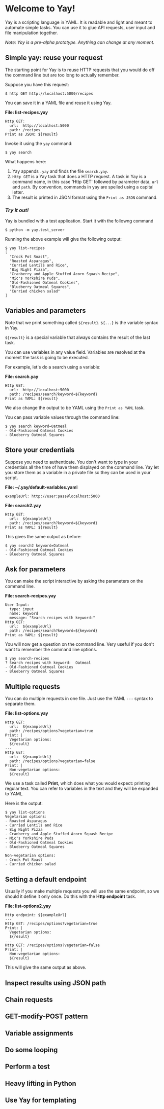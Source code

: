 # Welcome to Yay!

Yay is a scripting language in YAML. It is readable and light and meant to automate simple tasks. You can use it to glue API requests, user input and file manipulation together.

_Note: Yay is a pre-alpha prototype. Anything can change at any moment._

## Simple yay: reuse your request

The starting point for Yay is to reuse HTTP requests that you would do off the command line but are too long to actually remember.

Suppose you have this request:

    $ http GET http://localhost:5000/recipes
    
You can save it in a YAML file and reuse it using Yay.

**File: list-recipes.yay**
```
Http GET:
  url:  http://localhost:5000
  path: /recipes
Print as JSON: ${result}
```
  
Invoke it using the `yay` command:

    $ yay search

What happens here:
1. Yay appends `.yay` and finds the file `search.yay`. 
2. `Http GET` is a Yay task that does a HTTP request. A task in Yay is a command name, in this case 'Http GET' followed by parameter data, `url` and `path`. By convention, commands in yay are spelled using a capital letter.
3. The result is printed in JSON format using the `Print as JSON` command.

### _Try it out!_

Yay is bundled with a test application. Start it with the followng command

    $ python -m yay.test_server

Running the above example will give the following output:

```
$ yay list-recipes
[
  "Crock Pot Roast",
  "Roasted Asparagus",
  "Curried Lentils and Rice",
  "Big Night Pizza",
  "Cranberry and Apple Stuffed Acorn Squash Recipe",
  "Mic's Yorkshire Puds",
  "Old-Fashioned Oatmeal Cookies",
  "Blueberry Oatmeal Squares",
  "Curried chicken salad"
]
```


## Variables and parameters

Note that we print something called `${result}`. `${...}` is the variable syntax in Yay. 

`${result}` is a special variable that always contains the result of the last task.

You can use variables in any value field.  Variables are resolved at the moment the task is going to be executed.

For example, let's do a search using a variable:

**File: search.yay**
```
Http GET:
  url:  http://localhost:5000
  path: /recipes/search?keyword=${keyword}
Print as YAML: ${result}
```

We also change the output to be YAML using the `Print as YAML` task.

You can pass variable values through the command line:

```
$ yay search keyword=Oatmeal
- Old-Fashioned Oatmeal Cookies
- Blueberry Oatmeal Squares
```
    
## Store your credentials

Suppose you need to authenticate. You don't want to type in your credentials all the time of have them displayed on the command line. Yay let you store them as a variable in a private file so they can be used in your script.

**File: ~/.yay/default-variables.yaml**
```
exampleUrl: http://user:pass@localhost:5000
```

**File: search2.yay**
```
Http GET:
  url:  ${exampleUrl}
  path: /recipes/search?keyword=${keyword}
Print as YAML: ${result}
```

This gives the same output as before:

```
$ yay search2 keyword=Oatmeal
- Old-Fashioned Oatmeal Cookies
- Blueberry Oatmeal Squares
```

## Ask for parameters

You can make the script interactive by asking the parameters on the command line.

**File: search-recipes.yay**
```
User Input:
  type: input
  name: keyword
  message: "Search recipes with keyword:"
Http GET:
  url:  ${exampleUrl}
  path: /recipes/search?keyword=${keyword}
Print as YAML: ${result}
```

You will now get a question on the command line. Very useful if you don't want to remember the command line options.

```
$ yay search-recipes
? Search recipes with keyword:  Oatmeal
- Old-Fashioned Oatmeal Cookies
- Blueberry Oatmeal Squares
```

## Multiple requests

You can do multiple requests in one file. Just use the YAML `---` syntax to separate them.

**File: list-options.yay**
```
Http GET:
  url:  ${exampleUrl}
  path: /recipes/options?vegetarian=true
Print: |
  Vegetarian options:
  ${result}
---
Http GET:
  url:  ${exampleUrl}
  path: /recipes/options?vegetarian=false
Print: |
  Non-vegetarian options:
  ${result}
```

We use a task called **Print**, which does what you would expect: printing regular text. You can refer to variables in the text and they will be expanded to YAML.
 
Here is the output:

```
$ yay list-options
Vegetarian options:
- Roasted Asparagus
- Curried Lentils and Rice
- Big Night Pizza
- Cranberry and Apple Stuffed Acorn Squash Recipe
- Mic's Yorkshire Puds
- Old-Fashioned Oatmeal Cookies
- Blueberry Oatmeal Squares

Non-vegetarian options:
- Crock Pot Roast
- Curried chicken salad
```

## Setting a default endpoint

Usually if you make multiple requests you will use the same endpoint, so we should it define it only once. Do this with the **Http endpoint** task.

**File: list-options2.yay**
```
Http endpoint: ${exampleUrl}
---
Http GET: /recipes/options?vegetarian=true
Print: |
  Vegetarian options:
  ${result}
---
Http GET: /recipes/options?vegetarian=false
Print: |
  Non-vegetarian options:
  ${result}
```

This will give the same output as above.

## Inspect results using JSON path

## Chain requests

## GET-modify-POST pattern

## Variable assignments

## Do some looping

## Perform a test

## Heavy lifting in Python

## Use Yay for templating

